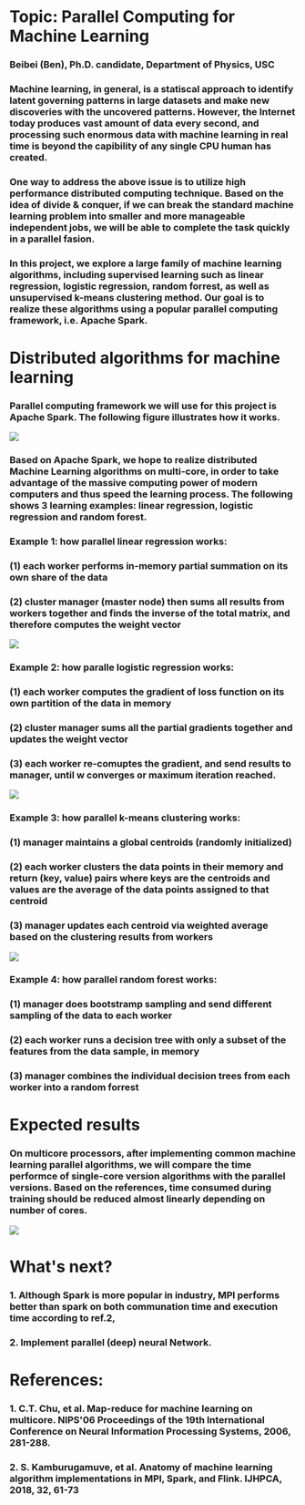 # Topic: Parallel Computing for Machine Learning

### Beibei (Ben), Ph.D. candidate, Department of Physics, USC

### Machine learning, in general, is a statiscal approach to identify latent governing patterns in large datasets and make new discoveries with the uncovered patterns. However, the Internet today produces vast amount of data every second, and processing such enormous data with machine learning in real time is beyond the capibility of any single CPU human has created.
### One way to address the above issue is to utilize high performance distributed computing technique. Based on the idea of divide & conquer, if we can break the standard machine learning problem into smaller and more manageable independent jobs, we will be able to complete the task quickly in a parallel fasion.

### In this project, we explore a large family of machine learning algorithms, including supervised learning such as linear regression, logistic regression, random forrest, as well as unsupervised k-means clustering method. Our goal is to realize these algorithms using a popular parallel computing framework, i.e. Apache Spark.

# Distributed algorithms for machine learning

### Parallel computing framework we will use for this project is Apache Spark. The following figure illustrates how it works.
<img src="./pics/figure_1.png" />

### Based on Apache Spark, we hope to realize distributed Machine Learning algorithms on multi-core, in order to take advantage of the massive computing power of modern computers and thus speed the learning process. The following shows 3 learning examples: linear regression, logistic regression and random forest.

### Example 1: how parallel linear regression works:
### (1) each worker performs in-memory partial summation on its own share of the data
### (2) cluster manager (master node) then sums all results from workers together and finds the inverse of the total matrix, and therefore computes the weight vector

<img src="./pics/figure_2.png" />

### Example 2: how paralle logistic regression works:
### (1) each worker computes the gradient of loss function on its own partition of the data in memory
### (2) cluster manager sums all the partial gradients together and updates the weight vector
### (3) each worker re-comuptes the gradient, and send results to manager, until w converges or maximum iteration reached.

<img src="./pics/figure_3.png" />

### Example 3: how parallel k-means clustering works:
### (1) manager maintains a global centroids (randomly initialized)
### (2) each worker clusters the data points in their memory and return (key, value) pairs where keys are the centroids and values are the average of the data points assigned to that centroid
### (3) manager updates each centroid via weighted average based on the clustering results from workers 

<img src="./pics/figure_4.png" />

### Example 4: how parallel random forest works:
### (1) manager does bootstramp sampling and send different sampling of the data to each worker
### (2) each worker runs a decision tree with only a subset of the features from the data sample, in memory
### (3) manager combines the individual decision trees from each worker into a random forrest

# Expected results
### On multicore processors, after implementing common machine learning parallel algorithms, we will compare the time performce of single-core version algorithms with the parallel versions. Based on the references, time consumed during training should be reduced almost linearly depending on number of cores.
<img src="./pics/logistic_regression.png" />

# What's next?
### 1. Although Spark is more popular in industry,  MPI performs better than spark on both communation time and execution time according to ref.2,
### 2. Implement parallel (deep) neural Network.

# References:
### 1. C.T. Chu, et al. Map-reduce for machine learning on multicore. NIPS'06 Proceedings of the 19th International Conference on Neural Information Processing Systems, 2006, 281-288.
### 2. S. Kamburugamuve, et al. Anatomy of machine learning algorithm implementations in MPI, Spark, and Flink. IJHPCA, 2018, 32, 61-73
